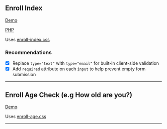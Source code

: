 ## Enroll Index

[Demo](./enroll/index.html)

[PHP](./enroll/index.php)

Uses [enroll-index.css](css/enroll-index.css)

### Recommendations

- [x] Replace `type="text"` with `type="email"` for built-in client-side validation
- [x] Add `required` attribute on each `input` to help prevent empty form submission

---

## Enroll Age Check (e.g How old are you?)

[Demo](./enroll/age/index.html)

Uses [enroll-age.css](css/enroll-age.css)

---
